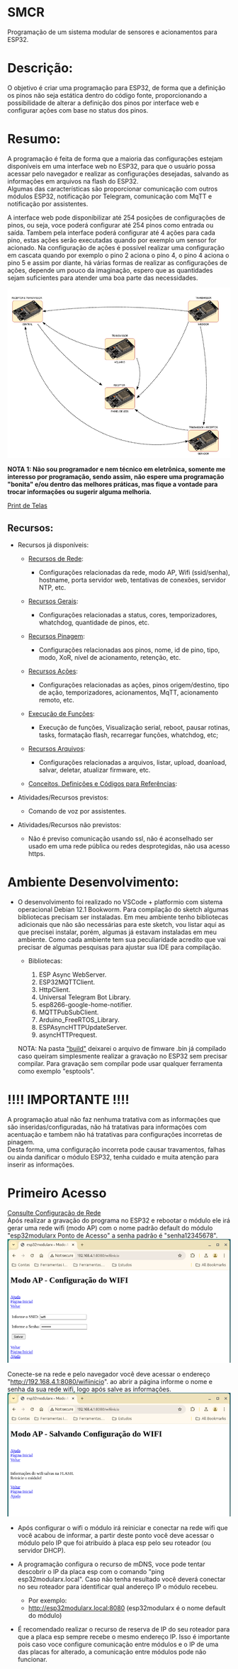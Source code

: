 # SMCR
Programação de um sistema modular de sensores e acionamentos para ESP32. 

# Descrição:
O objetivo é criar uma programação para ESP32, de forma que a definição os pinos não seja estática dentro do código fonte, proporcionando a possibilidade de alterar a definição dos pinos por interface web e configurar ações com base no status dos pinos.

# Resumo:
A programação é feita de forma que a maioria das configurações estejam disponíveis em uma interface web no ESP32, para que o usuário possa acessar pelo navegador e realizar as configurações desejadas, salvando as informações em arquivos na flash do ESP32.<br>
Algumas das características são proporcionar comunicação com outros módulos ESP32, notificação por Telegram, comunicação com MqTT e notificação por assistentes.

A interface web pode disponibilizar até 254 posições de configurações de pinos, ou seja, voce poderá configurar até 254 pinos como entrada ou saída. Tambem pela interface poderá configurar até 4 ações para cada pino, estas ações serão executadas quando por exemplo um sensor for acionado. Na configuração de ações é possível realizar uma configuração em cascata quando por exemplo o pino 2 aciona o pino 4, o pino 4 aciona o pino 5 e assim por diante, há várias formas de realizar as configurações de ações, depende um pouco da imaginação, espero que as quantidades sejam suficientes para atender uma boa parte das necessidades.

![image](https://github.com/rede-analista/smcr/blob/develop/manual/telas/t_top_0.png)

**NOTA 1: Não sou programador e nem técnico em eletrônica, somente me interesso por programação, sendo assim, não espere uma programação "bonita" e/ou dentro das melhores práticas, mas fique a vontade para trocar informações ou sugerir alguma melhoria.**

[Print de Telas](manual/telas/prints.md)

## Recursos:
- Recursos já disponíveis: 

  - [Recursos de Rede](manual/rede.md):
    - Configurações relacionadas da rede, modo AP, Wifi (ssid/senha), hostname, porta servidor web, tentativas de conexões, servidor NTP, etc.

  - [Recursos Gerais](manual/configgeral.md):
    - Configurações relacionadas a status, cores, temporizadores, whatchdog, quantidade de pinos, etc.

  - [Recursos Pinagem](manual/pinos.md):
    - Configurações relacionadas aos pinos, nome, id de pino, tipo, modo, XoR, nível de acionamento, retenção, etc.

  - [Recursos Ações](manual/acoes.md):
    - Configurações relacionadas as ações, pinos origem/destino, tipo de ação, temporizadores, acionamentos, MqTT, acionamento remoto, etc.

  - [Execução de Funções](manual/funcoes.md):
    - Execução de funções, Visualização serial, reboot, pausar rotinas, tasks, formatação flash, recarregar funções, whatchdog, etc;

  - [Recursos Arquivos](manual/arquivos.md):
    - Configurações relacionadas a arquivos, listar, upload, doanload, salvar, deletar, atualizar firmware, etc.

  - [Conceitos, Definições e Códigos para Referências](manual/ref.md):

- Atividades/Recursos previstos:
  - Comando de voz por assistentes.

- Atividades/Recursos não previstos:
  - Não é previso comunicação usando ssl, não é aconselhado ser usado em uma rede pública ou redes desprotegidas, não usa acesso https.

# Ambiente Desenvolvimento:
- O desenvolvimento foi realizado no VSCode + platformio com sistema operacional Debian 12.1 Bookworm. Para compilação do sketch algumas bibliotecas precisam ser instaladas. Em meu ambiente tenho bibliotecas adicionais que não são necessárias para este sketch, vou listar aqui as que precisei instalar, porém, algumas já estavam instaladas em meu ambiente. Como cada ambiente tem sua peculiaridade acredito que vai precisar de algumas pesquisas para ajustar sua IDE para compilação.

  - Bibliotecas:

    1. ESP Async WebServer.
    2. ESP32MQTTClient.
    3. HttpClient.
    4. Universal Telegram Bot Library.
    5. esp8266-google-home-notifier.
    6. MQTTPubSubClient.
    7. Arduino_FreeRTOS_Library.
    8. ESPAsyncHTTPUpdateServer.
    9. asyncHTTPrequest.
     
  NOTA: Na pasta ["build"](https://github.com/rede-analista/smcr/tree/main/.pio/build/upesy_wroom) deixarei o arquivo de fimware .bin já compilado caso queiram simplesmente realizar a gravação no ESP32 sem precisar compilar. Para gravação sem compílar pode usar qualquer ferramenta como exemplo "esptools".

# !!!! IMPORTANTE !!!!
A programação atual não faz nenhuma tratativa com as informações que são inseridas/configuradas, não há tratativas para informações com acentuação e tambem não há tratativas para configurações incorretas de pinagem.<br>
Desta forma, uma configuração incorreta pode causar travamentos, falhas ou ainda danificar o módulo ESP32, tenha cuidado e muita atenção para inserir as informações.


# Primeiro Acesso
[Consulte Configuração de Rede](manual/rede.md)
<br>Após realizar a gravação do programa no ESP32 e rebootar o módulo ele irá gerar uma rede wifi (modo AP) com o nome padrão default do módulo "esp32modularx Ponto de Acesso" a senha padrão é "senha12345678".<br>
![image](https://github.com/rede-analista/smcr/blob/develop/manual/telas/c_wifi_inicial_t1.png)

Conecte-se na rede e pelo navegador você deve acessar o endereço "http://192.168.4.1:8080/wifiinicio". ao abrir a página informe o nome e senha da sua rede wifi, logo após salve as informações.<br>
![image](https://github.com/rede-analista/smcr/blob/develop/manual/telas/c_wifi_inicial_t2.png)


  - Após configurar o wifi o módulo irá reiniciar e conectar na rede wifi que você acabou de informar, a partir deste ponto você deve acessar o módulo pelo IP que foi atribuído à placa esp pelo seu roteador (ou servidor DHCP).<br>

  - A programação configura o recurso de mDNS, voce pode tentar descobrir o IP da placa esp com o comando "ping esp32modularx.local". Caso não tenha resultado você deverá conectar no seu roteador para identificar qual andereço IP o módulo recebeu.<br>
    - Por exemplo:
    - http://esp32modularx.local:8080  (esp32modularx é o nome default do módulo)

  - É recomendado realizar o recurso de reserva de IP do seu roteador para que a placa esp sempre recebe o mesmo endereço IP. Isso é importante pois caso voce configure comunicação entre módulos e o IP de uma das placas for alterado, a comunicação entre módulos pode não funcionar.
